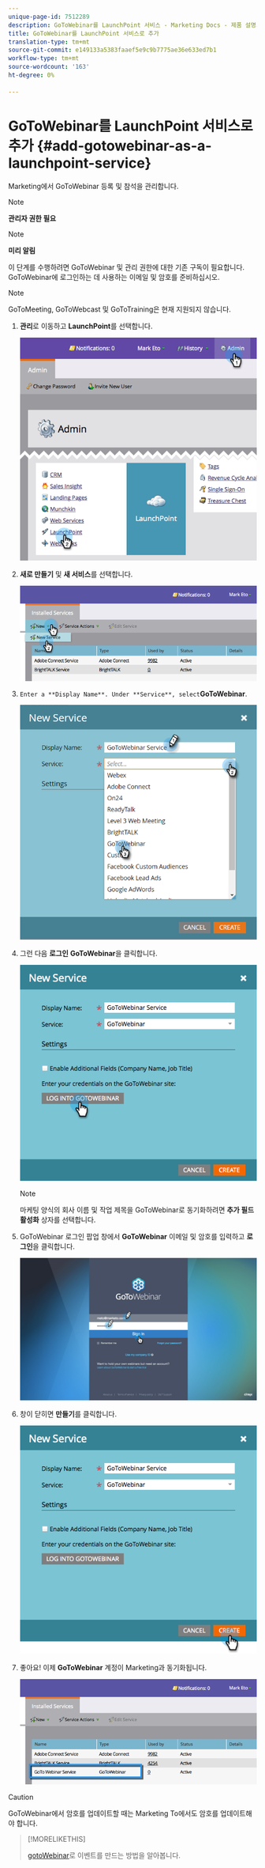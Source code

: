 ```yaml
---
unique-page-id: 7512289
description: GoToWebinar를 LaunchPoint 서비스 - Marketing Docs - 제품 설명서로 추가
title: GoToWebinar를 LaunchPoint 서비스로 추가
translation-type: tm+mt
source-git-commit: e149133a5383faaef5e9c9b7775ae36e633ed7b1
workflow-type: tm+mt
source-wordcount: '163'
ht-degree: 0%

---
```



# GoToWebinar를 LaunchPoint 서비스로 추가 {#add-gotowebinar-as-a-launchpoint-service}

Marketing에서 GoToWebinar 등록 및 참석을 관리합니다.

>[!NOTE]
>
>**관리자 권한 필요**

>[!NOTE]
>
>**미리 알림**
>
>이 단계를 수행하려면 GoToWebinar 및 관리 권한에 대한 기존 구독이 필요합니다. GoToWebinar에 로그인하는 데 사용하는 이메일 및 암호를 준비하십시오.

>[!NOTE]
>
>GoToMeeting, GoToWebcast 및 GoToTraining은 현재 지원되지 않습니다.

1. **관리**&#x200B;로 이동하고 **LaunchPoint**&#x200B;를 선택합니다.

   ![](assets/image2015-4-22-15-3a33-3a47.png)

1. **새로 만들기** 및 **새 서비스**&#x200B;를 선택합니다.

   ![](assets/new-service-gotowebinar.png)

1. `Enter a **Display Name**. Under **Service**, select`**GoToWebinar**.

   ![](assets/new-service-goto-webinar1.png)

1. 그런 다음 **로그인** **GoToWebinar**&#x200B;을 클릭합니다.

   ![](assets/image2015-4-22-15-3a57-3a59.png)

   >[!NOTE]
   >
   >마케팅 양식의 회사 이름 및 작업 제목을 GoToWebinar로 동기화하려면 **추가 필드 활성화** 상자를 선택합니다.

1. GoToWebinar 로그인 팝업 창에서 **GoToWebinar** 이메일 및 암호를 입력하고 **로그인**&#x200B;을 클릭합니다.

   ![](assets/image2015-4-22-15-3a52-3a31.png)

1. 창이 닫히면 **만들기**&#x200B;를 클릭합니다.

   ![](assets/image2015-4-22-15-3a57-3a43.png)

1. 좋아요! 이제 **GoToWebinar** 계정이 Marketing과 동기화됩니다.

   ![](assets/goto-webinar.png)

>[!CAUTION]
>
>GoToWebinar에서 암호를 업데이트할 때는 Marketing To에서도 암호를 업데이트해야 합니다.

>[!MORELIKETHIS]
>
>[gotoWebinar](../../../product-docs/demand-generation/events/create-an-event/create-an-event-with-gotowebinar.md)로 이벤트를 만드는 방법을 알아봅니다.

